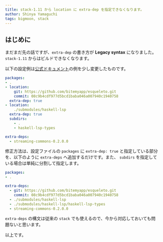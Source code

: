 ```yaml
---
title: stack-1.11 から location に extra-dep を指定できなくなります。
author: Shinya Yamaguchi
tags: bigmoon, stack
---
```


## はじめに

まだまだ先の話ですが、`extra-dep` の書き方が **Legacy syntax** になりました。`stack-1.11` からはビルドできなくなります。

以下の設定例は[公式ドキュメント](https://github.com/commercialhaskell/stack/blob/master/doc/yaml_configuration.md#packages)の例を少し変更したものです。

```yaml
packages:
- .
- location:
    git: https://github.com/bitemyapp/esqueleto.git
    commit: 08c9b4cdf977d5bcd1baba046a007940c1940758
  extra-dep: true
- location:
    ./submodules/haskell-lsp
  extra-dep: true
  subdirs:
    - .
    - haskell-lsp-types

extra-deps:
  - streaming-commons-0.2.0.0
```

修正方法は、設定ファイルの `packages` に `extra-dep: true` と指定している部分を、以下のように `extra-deps` へ追加するだけです。また、 `subdirs` を指定している場合は単純に分割して指定します。

```yaml
packages:
- .

extra-deps:
  - git: https://github.com/bitemyapp/esqueleto.git
    commit: 08c9b4cdf977d5bcd1baba046a007940c1940758
  - ./submodules/haskell-lsp
  - ./submodules/haskell-lsp/haskell-lsp-types
  - streaming-commons-0.2.0.0
```

`extra-deps` の構文は従来の `stack` でも使えるので、今から対応しておいても問題ないと思います。

以上です。

<!--more-->